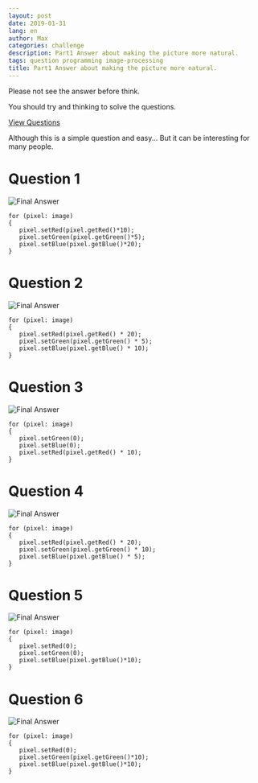 ```yaml
---
layout: post
date: 2019-01-31
lang: en
author: Max
categories: challenge
description: Part1 Answer about making the picture more natural.
tags: question programming image-processing
title: Part1 Answer about making the picture more natural.
---
```


Please not see the answer before think.

You should try and thinking to solve the questions.

[View Questions](https://basemax.github.io/2019/01/31/Part1-Question-Make-the-picture-more-natural.html)


Although this is a simple question and easy...
But it can be interesting for many people.


# Question 1

![Final Answer](https://basemax.github.io/assets/image/flower4.jpg)

```
for (pixel: image)
{
   pixel.setRed(pixel.getRed()*10);
   pixel.setGreen(pixel.getGreen()*5);
   pixel.setBlue(pixel.getBlue()*20);
}
```


# Question 2

![Final Answer](https://basemax.github.io/assets/image/orange2.jpg)

```
for (pixel: image)
{
   pixel.setRed(pixel.getRed() * 20);
   pixel.setGreen(pixel.getGreen() * 5);
   pixel.setBlue(pixel.getBlue() * 10);
}
```

# Question 3


![Final Answer](https://basemax.github.io/assets/image/city2.jpg)

```
for (pixel: image)
{
   pixel.setGreen(0);
   pixel.setBlue(0);
   pixel.setRed(pixel.getRed() * 10);
}
```


# Question 4

![Final Answer](https://basemax.github.io/assets/image/stop2.jpg)

```
for (pixel: image)
{
   pixel.setRed(pixel.getRed() * 20);
   pixel.setGreen(pixel.getGreen() * 10);
   pixel.setBlue(pixel.getBlue() * 5);
}
```


# Question 5


![Final Answer](https://basemax.github.io/assets/image/paris2.jpg)

```
for (pixel: image)
{
   pixel.setRed(0);
   pixel.setGreen(0);
   pixel.setBlue(pixel.getBlue()*10);
}
```


# Question 6


![Final Answer](https://basemax.github.io/assets/image/image2.jpg)

```
for (pixel: image)
{
   pixel.setRed(0);
   pixel.setGreen(pixel.getGreen()*10);
   pixel.setBlue(pixel.getBlue()*10);
}
```


